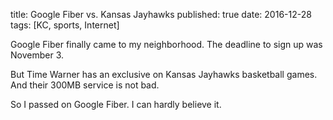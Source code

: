title: Google Fiber vs. Kansas Jayhawks
published: true
date: 2016-12-28
tags: [KC, sports, Internet]

Google Fiber finally came to my neighborhood. The deadline to sign up
was November 3.

But Time Warner has an exclusive on Kansas Jayhawks basketball
games. And their 300MB service is not bad.

So I passed on Google Fiber. I can hardly believe it.
